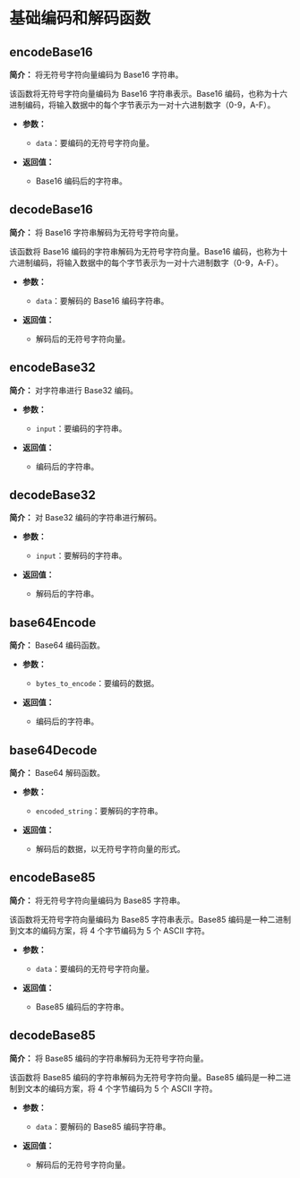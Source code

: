 # 基础编码和解码函数

## encodeBase16

**简介：** 将无符号字符向量编码为 Base16 字符串。

该函数将无符号字符向量编码为 Base16 字符串表示。Base16 编码，也称为十六进制编码，将输入数据中的每个字节表示为一对十六进制数字（0-9，A-F）。

- **参数：**

  - `data`：要编码的无符号字符向量。

- **返回值：**
  - Base16 编码后的字符串。

## decodeBase16

**简介：** 将 Base16 字符串解码为无符号字符向量。

该函数将 Base16 编码的字符串解码为无符号字符向量。Base16 编码，也称为十六进制编码，将输入数据中的每个字节表示为一对十六进制数字（0-9，A-F）。

- **参数：**

  - `data`：要解码的 Base16 编码字符串。

- **返回值：**
  - 解码后的无符号字符向量。

## encodeBase32

**简介：** 对字符串进行 Base32 编码。

- **参数：**

  - `input`：要编码的字符串。

- **返回值：**
  - 编码后的字符串。

## decodeBase32

**简介：** 对 Base32 编码的字符串进行解码。

- **参数：**

  - `input`：要解码的字符串。

- **返回值：**
  - 解码后的字符串。

## base64Encode

**简介：** Base64 编码函数。

- **参数：**

  - `bytes_to_encode`：要编码的数据。

- **返回值：**
  - 编码后的字符串。

## base64Decode

**简介：** Base64 解码函数。

- **参数：**

  - `encoded_string`：要解码的字符串。

- **返回值：**
  - 解码后的数据，以无符号字符向量的形式。

## encodeBase85

**简介：** 将无符号字符向量编码为 Base85 字符串。

该函数将无符号字符向量编码为 Base85 字符串表示。Base85 编码是一种二进制到文本的编码方案，将 4 个字节编码为 5 个 ASCII 字符。

- **参数：**

  - `data`：要编码的无符号字符向量。

- **返回值：**
  - Base85 编码后的字符串。

## decodeBase85

**简介：** 将 Base85 编码的字符串解码为无符号字符向量。

该函数将 Base85 编码的字符串解码为无符号字符向量。Base85 编码是一种二进制到文本的编码方案，将 4 个字节编码为 5 个 ASCII 字符。

- **参数：**

  - `data`：要解码的 Base85 编码字符串。

- **返回值：**
  - 解码后的无符号字符向量。
